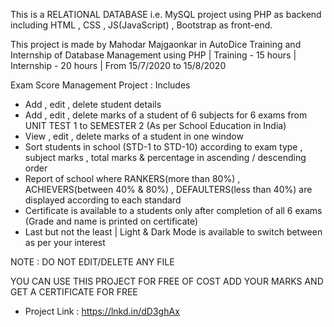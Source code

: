 This is a RELATIONAL DATABASE i.e. MySQL project using PHP as backend including HTML , CSS , JS(JavaScript) , Bootstrap as front-end.

This project is made by Mahodar Majgaonkar in AutoDice Training and Internship of Database Management using PHP |
Training - 15 hours  |  Internship - 20 hours  |  From 15/7/2020 to 15/8/2020

Exam Score Management Project : Includes
- Add , edit , delete student details
- Add , edit , delete marks of a student of 6 subjects for 6 exams from UNIT TEST 1 to SEMESTER 2 (As per School Education in India)
- View , edit , delete marks of a student in one window
- Sort students in school (STD-1 to STD-10) according to exam type , subject marks , total marks & percentage in ascending / descending order
- Report of school where RANKERS(more than 80%) , ACHIEVERS(between 40% & 80%) , DEFAULTERS(less than 40%) are displayed according to each standard
- Certificate is available to a students only after completion of all 6 exams (Grade and name is printed on certificate)
- Last but not the least | Light & Dark Mode is available to switch between as per your interest

NOTE : DO NOT EDIT/DELETE ANY FILE

YOU CAN USE THIS PROJECT FOR FREE OF COST ADD YOUR MARKS AND GET A CERTIFICATE FOR FREE
- Project Link : https://lnkd.in/dD3ghAx
